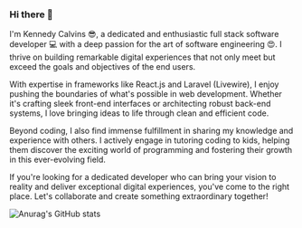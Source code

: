 ### Hi there 👋

I'm Kennedy Calvins 😎, a dedicated and enthusiastic full stack software developer 💻 with a deep passion for the art of software engineering 😍. 
I thrive on building remarkable digital experiences that not only meet but exceed the goals and objectives of the end users.

With expertise in frameworks like React.js and Laravel (Livewire), I enjoy pushing the boundaries of what's possible in web development. 
Whether it's crafting sleek front-end interfaces or architecting robust back-end systems, I love bringing ideas to life through clean and efficient code.

Beyond coding, I also find immense fulfillment in sharing my knowledge and experience with others. 
I actively engage in tutoring coding to kids, helping them discover the exciting world of programming and fostering their growth in this ever-evolving field.

If you're looking for a dedicated developer who can bring your vision to reality and deliver exceptional digital experiences, 
you've come to the right place. Let's collaborate and create something extraordinary together! 

![Anurag's GitHub stats](https://github-readme-stats.vercel.app/api?username=ckodhiambo&hide=contribs,prs)
